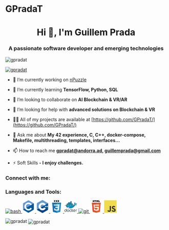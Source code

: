 # GPradaT
<h1 align="center">Hi 👋, I'm Guillem Prada</h1>
<h3 align="center">A passionate software developer and emerging technologies</h3>

<p align="left"> <img src="https://komarev.com/ghpvc/?username=gpradat&label=Profile%20views&color=0e75b6&style=flat" alt="gpradat" /> </p>

<p align="left"> <a href="https://github.com/ryo-ma/github-profile-trophy"><img src="https://github-profile-trophy.vercel.app/?username=gpradat" alt="gpradat" /></a> </p>

- 🔭 I’m currently working on [nPuzzle](https://github.com/GPradaT/n-puzzle)

- 🌱 I’m currently learning **TensorFlow, Python, SQL**

- 👯 I’m looking to collaborate on **AI Blockchain & VR/AR**

- 🤝 I’m looking for help with **advanced solutions on Blockchain & VR**

- 👨‍💻 All of my projects are available at [https://github.com/GPradaT/](https://github.com/GPradaT/)

- 💬 Ask me about **My 42 experience, C, C++, docker-compose, Makefile, multithreading, templates, interfaces...**

- 📫 How to reach me **gpradat@andorra.ad, guillemprada@gmail.com**



- ⚡ Soft Skills **- I enjoy challenges.**

<h3 align="left">Connect with me:</h3>
<p align="left">
</p>

<h3 align="left">Languages and Tools:</h3>
<p align="left"> <a href="https://www.gnu.org/software/bash/" target="_blank" rel="noreferrer"> <img src="https://www.vectorlogo.zone/logos/gnu_bash/gnu_bash-icon.svg" alt="bash" width="40" height="40"/> </a> <a href="https://www.cprogramming.com/" target="_blank" rel="noreferrer"> <img src="https://raw.githubusercontent.com/devicons/devicon/master/icons/c/c-original.svg" alt="c" width="40" height="40"/> </a> <a href="https://www.w3schools.com/cpp/" target="_blank" rel="noreferrer"> <img src="https://raw.githubusercontent.com/devicons/devicon/master/icons/cplusplus/cplusplus-original.svg" alt="cplusplus" width="40" height="40"/> </a> <a href="https://www.w3schools.com/css/" target="_blank" rel="noreferrer"> <img src="https://raw.githubusercontent.com/devicons/devicon/master/icons/css3/css3-original-wordmark.svg" alt="css3" width="40" height="40"/> </a> <a href="https://www.docker.com/" target="_blank" rel="noreferrer"> <img src="https://raw.githubusercontent.com/devicons/devicon/master/icons/docker/docker-original-wordmark.svg" alt="docker" width="40" height="40"/> </a> <a href="https://git-scm.com/" target="_blank" rel="noreferrer"> <img src="https://www.vectorlogo.zone/logos/git-scm/git-scm-icon.svg" alt="git" width="40" height="40"/> </a> <a href="https://www.w3.org/html/" target="_blank" rel="noreferrer"> <img src="https://raw.githubusercontent.com/devicons/devicon/master/icons/html5/html5-original-wordmark.svg" alt="html5" width="40" height="40"/> </a> <a href="https://developer.mozilla.org/en-US/docs/Web/JavaScript" target="_blank" rel="noreferrer"> <img src="https://raw.githubusercontent.com/devicons/devicon/master/icons/javascript/javascript-original.svg" alt="javascript" width="40" height="40"/> </a> <!-- <a href="https://www.linux.org/" target="_blank" rel="noreferrer"> <img src="https://raw.githubusercontent.com/devicons/devicon/master/icons/linux/linux-original.svg" alt="linux" width="40" height="40"/> </a> --> </p>

<p><img align="left" src="https://github-readme-stats.vercel.app/api/top-langs?username=gpradat&show_icons=true&locale=en&layout=compact" alt="gpradat" /></p>

<p>&nbsp;<img align="center" src="https://github-readme-stats.vercel.app/api?username=gpradat&show_icons=true&locale=en" alt="gpradat" /></p>
